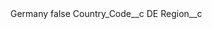 <?xml version="1.0" encoding="UTF-8"?>
<CustomMetadata xmlns="http://soap.sforce.com/2006/04/metadata" xmlns:xsi="http://www.w3.org/2001/XMLSchema-instance" xmlns:xsd="http://www.w3.org/2001/XMLSchema">
    <label>Germany</label>
    <protected>false</protected>
    <values>
        <field>Country_Code__c</field>
        <value xsi:type="xsd:string">DE</value>
    </values>
    <values>
        <field>Region__c</field>
        <value xsi:nil="true"/>
    </values>
</CustomMetadata>
